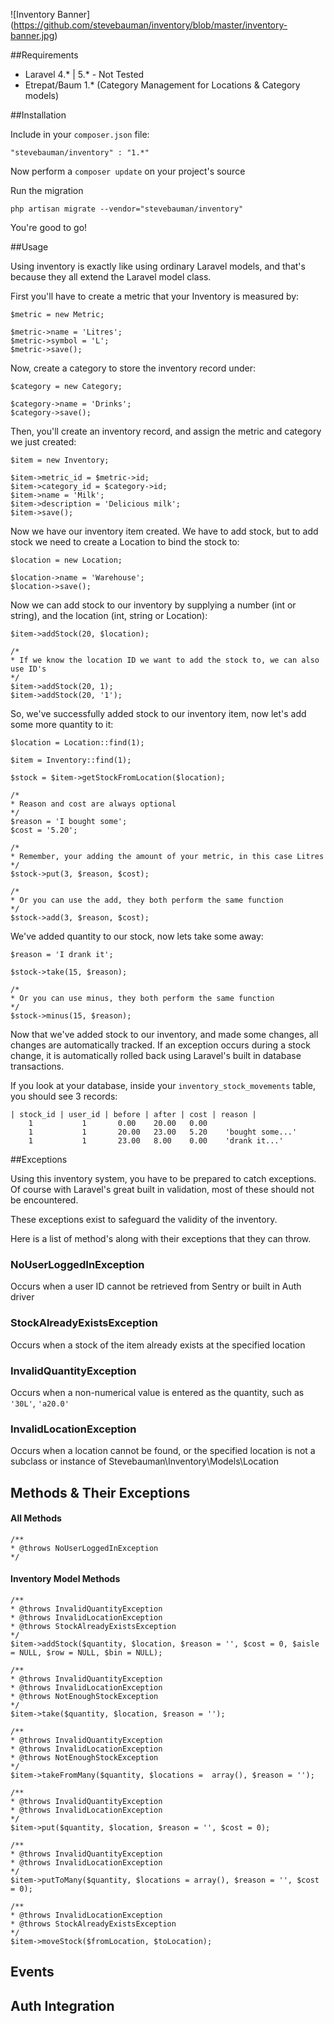 ![Inventory Banner]
(https://github.com/stevebauman/inventory/blob/master/inventory-banner.jpg)

##Requirements

- Laravel 4.* | 5.* - Not Tested
- Etrepat/Baum 1.* (Category Management for Locations & Category models)

##Installation

Include in your `composer.json` file:

    "stevebauman/inventory" : "1.*"

Now perform a `composer update` on your project's source

Run the migration

    php artisan migrate --vendor="stevebauman/inventory"

You're good to go!

##Usage

Using inventory is exactly like using ordinary Laravel models, and that's because they all extend the Laravel model class.

First you'll have to create a metric that your Inventory is measured by:

    $metric = new Metric;
    
    $metric->name = 'Litres';
    $metric->symbol = 'L';
    $metric->save();
    
Now, create a category to store the inventory record under:

    $category = new Category;
    
    $category->name = 'Drinks';
    $category->save();
    
Then, you'll create an inventory record, and assign the metric and category we just created:
    
    $item = new Inventory;
    
    $item->metric_id = $metric->id;
    $item->category_id = $category->id;
    $item->name = 'Milk';
    $item->description = 'Delicious milk';
    $item->save();
    
Now we have our inventory item created. We have to add stock, but to add stock we need to create a Location to bind the stock to:

    $location = new Location;
    
    $location->name = 'Warehouse';
    $location->save();
    
Now we can add stock to our inventory by supplying a number (int or string), and the location (int, string or Location):

    $item->addStock(20, $location);
    
    /*
    * If we know the location ID we want to add the stock to, we can also use ID's
    */
    $item->addStock(20, 1);
    $item->addStock(20, '1');
    
So, we've successfully added stock to our inventory item, now let's add some more quantity to it:

    $location = Location::find(1);
    
    $item = Inventory::find(1);
    
    $stock = $item->getStockFromLocation($location);
    
    /*
    * Reason and cost are always optional
    */
    $reason = 'I bought some';
    $cost = '5.20';
    
    /*
    * Remember, your adding the amount of your metric, in this case Litres
    */
    $stock->put(3, $reason, $cost);
    
    /*
    * Or you can use the add, they both perform the same function
    */
    $stock->add(3, $reason, $cost);
    
We've added quantity to our stock, now lets take some away:

    $reason = 'I drank it';
    
    $stock->take(15, $reason);
    
    /*
    * Or you can use minus, they both perform the same function
    */
    $stock->minus(15, $reason);
    
Now that we've added stock to our inventory, and made some changes, all changes are automatically tracked. 
If an exception occurs during a stock change, it is automatically rolled back using Laravel's built in database transactions.

If you look at your database, inside your `inventory_stock_movements` table, you should see 3 records:

    | stock_id | user_id | before | after | cost | reason |
        1           1       0.00    20.00   0.00    
        1           1       20.00   23.00   5.20    'bought some...'   
        1           1       23.00   8.00    0.00    'drank it...'
    
##Exceptions

Using this inventory system, you have to be prepared to catch exceptions. Of course with Laravel's great built in validation, most of these should not be encountered.

These exceptions exist to safeguard the validity of the inventory.

Here is a list of method's along with their exceptions that they can throw.

### NoUserLoggedInException

Occurs when a user ID cannot be retrieved from Sentry or built in Auth driver

### StockAlreadyExistsException

Occurs when a stock of the item already exists at the specified location

### InvalidQuantityException

Occurs when a non-numerical value is entered as the quantity, such as `'30L'`, `'a20.0'`

### InvalidLocationException

Occurs when a location cannot be found, or the specified location is not a subclass or instance of Stevebauman\Inventory\Models\Location

## Methods & Their Exceptions

#### All Methods

    /**
    * @throws NoUserLoggedInException
    */

#### Inventory Model Methods
    
    /**
    * @throws InvalidQuantityException
    * @throws InvalidLocationException
    * @throws StockAlreadyExistsException
    */
    $item->addStock($quantity, $location, $reason = '', $cost = 0, $aisle = NULL, $row = NULL, $bin = NULL);
    
    /**
    * @throws InvalidQuantityException
    * @throws InvalidLocationException
    * @throws NotEnoughStockException
    */
    $item->take($quantity, $location, $reason = '');
    
    /**
    * @throws InvalidQuantityException
    * @throws InvalidLocationException
    * @throws NotEnoughStockException
    */
    $item->takeFromMany($quantity, $locations =  array(), $reason = '');
    
    /**
    * @throws InvalidQuantityException
    * @throws InvalidLocationException
    */
    $item->put($quantity, $location, $reason = '', $cost = 0);
    
    /**
    * @throws InvalidQuantityException
    * @throws InvalidLocationException
    */
    $item->putToMany($quantity, $locations = array(), $reason = '', $cost = 0);
    
    /**
    * @throws InvalidLocationException
    * @throws StockAlreadyExistsException
    */
    $item->moveStock($fromLocation, $toLocation);


## Events

## Auth Integration